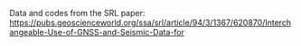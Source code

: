 Data and codes from the SRL paper: https://pubs.geoscienceworld.org/ssa/srl/article/94/3/1367/620870/Interchangeable-Use-of-GNSS-and-Seismic-Data-for
